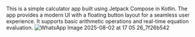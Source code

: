 This is a simple calculator app built using Jetpack Compose in Kotlin. The app provides a modern UI with a floating button layout for a seamless user experience. It supports basic arithmetic operations and real-time equation evaluation.
![WhatsApp Image 2025-08-02 at 17 05 26_7f26b542](https://github.com/user-attachments/assets/cbd2256c-437c-4f6b-bd51-8ad0ff2b7f74)
